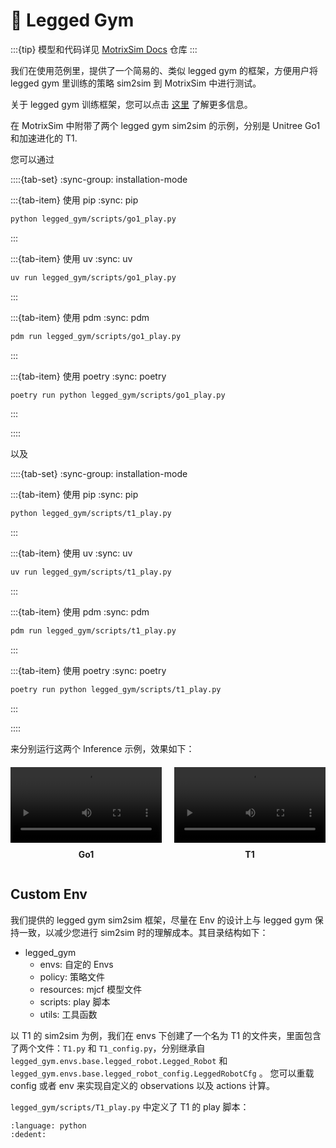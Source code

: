# 🦿 Legged Gym

:::{tip}
模型和代码详见 [MotrixSim Docs](https://github.com/Motphys/motrixsim-docs) 仓库
:::

我们在使用范例里，提供了一个简易的、类似 legged gym 的框架，方便用户将 legged gym 里训练的策略 sim2sim 到 MotrixSim 中进行测试。

关于 legged gym 训练框架，您可以点击 [这里](https://github.com/leggedrobotics/legged_gym) 了解更多信息。

在 MotrixSim 中附带了两个 legged gym sim2sim 的示例，分别是 Unitree Go1 和加速进化的 T1.

您可以通过

::::{tab-set}
:sync-group: installation-mode

:::{tab-item} 使用 pip
:sync: pip

```bash
python legged_gym/scripts/go1_play.py
```

:::

:::{tab-item} 使用 uv
:sync: uv

```bash
uv run legged_gym/scripts/go1_play.py
```

:::

:::{tab-item} 使用 pdm
:sync: pdm

```bash
pdm run legged_gym/scripts/go1_play.py
```

:::

:::{tab-item} 使用 poetry
:sync: poetry

```bash
poetry run python legged_gym/scripts/go1_play.py
```

:::

::::

以及

::::{tab-set}
:sync-group: installation-mode

:::{tab-item} 使用 pip
:sync: pip

```bash
python legged_gym/scripts/t1_play.py
```

:::

:::{tab-item} 使用 uv
:sync: uv

```bash
uv run legged_gym/scripts/t1_play.py
```

:::

:::{tab-item} 使用 pdm
:sync: pdm

```bash
pdm run legged_gym/scripts/t1_play.py
```

:::

:::{tab-item} 使用 poetry
:sync: poetry

```bash
poetry run python legged_gym/scripts/t1_play.py
```

:::

::::

来分别运行这两个 Inference 示例，效果如下：

<div style="display: flex; gap: 20px; margin: 20px 0;">
  <div style="flex: 1;">
    <video controls loop autoplay style="width: 100%;">
      <source src="../../_static/videos/go1.webm" type="video/webm">
    </video>
    <p style="text-align: center; font-weight: bold; margin-top: 10px;">Go1</p>
  </div>
  <div style="flex: 1;">
    <video controls loop autoplay style="width: 100%;">
      <source src="../../_static/videos/t1.webm" type="video/webm">
    </video>
    <p style="text-align: center; font-weight: bold; margin-top: 10px;">T1</p>
  </div>
</div>

## Custom Env

我们提供的 legged gym sim2sim 框架，尽量在 Env 的设计上与 legged gym 保持一致，以减少您进行 sim2sim 时的理解成本。其目录结构如下：

-   legged_gym
    -   envs: 自定的 Envs
    -   policy: 策略文件
    -   resources: mjcf 模型文件
    -   scripts: play 脚本
    -   utils: 工具函数

以 T1 的 sim2sim 为例，我们在 envs 下创建了一个名为 T1 的文件夹，里面包含了两个文件：`T1.py` 和 `T1_config.py`，分别继承自 `legged_gym.envs.base.legged_robot.Legged_Robot` 和 `legged_gym.envs.base.legged_robot_config.LeggedRobotCfg` 。 您可以重载 config 或者 env 来实现自定义的 observations 以及 actions 计算。

`legged_gym/scripts/T1_play.py` 中定义了 T1 的 play 脚本：

```{literalinclude} ../../../../legged_gym/scripts/T1_play.py
:language: python
:dedent:
```
